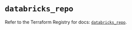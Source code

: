 # `databricks_repo`

Refer to the Terraform Registry for docs: [`databricks_repo`](https://registry.terraform.io/providers/databricks/databricks/1.35.0/docs/resources/repo).
